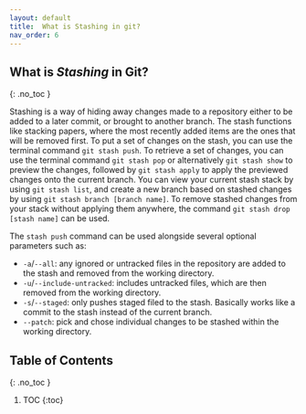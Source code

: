 ```yaml
---
layout: default
title:  What is Stashing in git?
nav_order: 6
---
```


## What is _Stashing_ in Git?
{: .no_toc }

Stashing is a way of hiding away changes made to a repository either to be added to a later commit, or brought to another branch. The stash functions like stacking papers, where the most recently added items are the ones that will be removed first.
To put a set of changes on the stash, you can use the terminal command `git stash push`.
To retrieve a set of changes, you can use the terminal command `git stash pop` or alternatively `git stash show` to preview the changes, followed by `git stash apply` to apply the previewed changes onto the current branch.
You can view your current stash stack by using `git stash list`, and create a new branch based on stashed changes by using `git stash branch [branch name]`. To remove stashed changes from your stack without applying them anywhere, the command `git stash drop [stash name]` can be used.

The `stash push` command can be used alongside several optional parameters such as:
 - `-a`/`--all`: any ignored or untracked files in the repository are added to the stash and removed from the working directory.
 - `-u`/`--include-untracked`: includes untracked files, which are then removed from the working directory.
 - `-s`/`--staged`: only pushes staged filed to the stash. Basically works like a commit to the stash instead of the current branch.
 - `--patch`: pick and chose individual changes to be stashed within the working directory.


## Table of Contents
{: .no_toc }

1. TOC
{:toc}

<!-- prettier-ignore-end -->